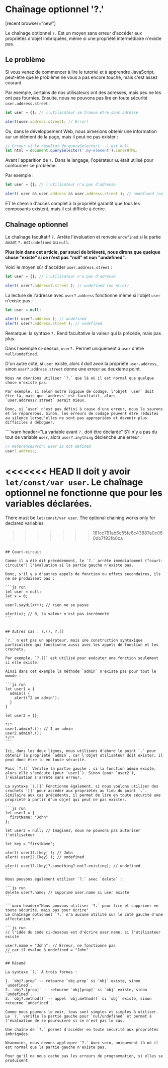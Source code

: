 

# Chaînage optionnel '?.'

[recent browser="new"]

Le chaînage optionnel `?.` Est un moyen sans erreur d'accéder aux propriétés d'objet imbriquées, même si une propriété intermédiaire n'existe pas.

## Le problème

Si vous venez de commencer à lire le tutoriel et à apprendre JavaScript, peut-être que le problème ne vous a pas encore touché, mais c'est assez courant.

Par exemple, certains de nos utilisateurs ont des adresses, mais peu ne les ont pas fournies. Ensuite, nous ne pouvons pas lire en toute sécurité `user.address.street` :

```js run
let user = {}; // l'utilisateur se trouve être sans adresse

alert(user.address.street); // Error!
```

Ou, dans le développement Web, nous aimerions obtenir une information sur un élément de la page, mais il peut ne pas exister :

```js run
// Erreur si le résultat de querySelector(...) est null
let html = document.querySelector('.my-element').innerHTML;
```

Avant l'apparition de `?.` Dans le langage, l'opérateur `&&` était utilisé pour contourner ce problème.

Par exemple :

```js run
let user = {}; // l'utilisateur n'a pas d'adresse

alert( user && user.address && user.address.street ); // undefined (no error)
```

ET le chemin d'accès complet à la propriété garantit que tous les composants existent, mais il est difficile à écrire.

## Chaînage optionnel

Le chaînage facultatif `?.` Arrête l'évaluation et renvoie `undefined` si la partie avant `?.` est `undefined` ou `null`.

**Plus loin dans cet article, par souci de brièveté, nous dirons que quelque chose "existe" si ce n'est pas "null" et non "undefined".**

Voici le moyen sûr d'accéder `user.address.street` :

```js run
let user = {}; // l'utilisateur n'a pas d'adresse

alert( user?.address?.street ); // undefined (no error)
```

La lecture de l'adresse avec `user?.address` fonctionne même si l'objet `user` n'existe pas :

```js run
let user = null;

alert( user?.address ); // undefined
alert( user?.address.street ); // undefined
```

Remarque: la syntaxe `?.` Rend facultative la valeur qui la précède, mais pas plus.

Dans l'exemple ci-dessus, `user?.` Permet uniquement à `user` d'être `null/undefined`.

D'un autre côté, si `user` existe, alors il doit avoir la propriété `user.address`, sinon `user?.address.street` donne une erreur au deuxième point.

```warn header="N'abusez pas du chaînage optionnel"
Nous ne devrions utiliser `?.` que là où il est normal que quelque chose n'existe pas.

Par exemple, si selon notre logique de codage, l'objet `user` doit être là, mais que `address` est facultatif, alors `user.address?.street` serait mieux.

Donc, si `user` n'est pas défini à cause d'une erreur, nous le saurons et le réparerons. Sinon, les erreurs de codage peuvent être réduites au silence lorsqu'elles ne sont pas appropriées et devenir plus difficiles à déboguer.
```

````warn header="La variable avant `?.` doit être déclarée"
S'il n'y a pas du tout de variable `user`, alors `user?.anything` déclenche une erreur :

```js run
// ReferenceError: user is not defined
user?.address;
```
<<<<<<< HEAD
Il doit y avoir `let/const/var user`. Le chaînage optionnel ne fonctionne que pour les variables déclarées.
=======
There must be `let/const/var user`. The optional chaining works only for declared variables.
>>>>>>> 181cc781ab6c55fe8c43887a0c060db7f93fb0ca
````

## Court-circuit

Comme il a été dit précédemment, le `?.` arrête immédiatement ("court-circuite") l'évaluation si la partie gauche n'existe pas.

Donc, s'il y a d'autres appels de fonction ou effets secondaires, ils ne se produisent pas :

```js run
let user = null;
let x = 0;

user?.sayHi(x++); // rien ne se passe

alert(x); // 0, la valeur n'est pas incrémenté
```


## Autres cas : ?.(), ?.[]

`?.` n'est pas un opérateur, mais une construction syntaxique particulière qui fonctionne aussi avec les appels de fonction et les crochets.

Par exemple, `?.()` est utilisé pour exécuter une fonction seulement si elle existe.

Ainsi dans cet exemple la méthode `admin` n'existe pas pour tout le monde :

```js run
let user1 = {
  admin() {
    alert("I am admin");
  }
}

let user2 = {};

*!*
user1.admin?.(); // I am admin
user2.admin?.();
*/!*
```

Ici, dans les deux lignes, nous utilisons d'abord le point `.` pour obtenir la propriété `admin`, car l'objet utilisateur doit exister, il peut donc être lu en toute sécurité.

Puis `?.()` Vérifie la partie gauche : si la fonction admin existe, alors elle s'exécute (pour `user1`). Sinon (pour `user2`), l'évaluation s'arrête sans erreur.

La syntaxe `?.[]` Fonctionne également, si nous voulons utiliser des crochets `[]` pour accéder aux propriétés au lieu du point `.`. Similaire aux cas précédents, il permet de lire en toute sécurité une propriété à partir d'un objet qui peut ne pas exister.

```js run
let user1 = {
  firstName: "John"
};

let user2 = null; // Imaginez, nous ne pouvons pas autoriser l'utilisateur

let key = "firstName";

alert( user1?.[key] ); // John
alert( user2?.[key] ); // undefined

alert( user1?.[key]?.something?.not?.existing); // undefined
```

Nous pouvons également utiliser `?.` avec `delete` :

```js run
delete user?.name; // supprime user.name si user existe
```

```warn header="Nous pouvons utiliser `?.` pour lire et supprimer en toute sécurité, mais pas pour écrire"
Le chaînage optionnel `?.` n'a aucune utilité sur le côté gauche d'une affectation :

```js run
// l'idée du code ci-dessous est d'écrire user.name, si l'utilisateur existe

user?.name = "John"; // Erreur, ne fonctionne pas
// car il évalue à undefined = "John"
```

## Résumé

La syntaxe `?.` A trois formes :

1. `obj?.prop` -- retourne `obj.prop` si `obj` existe, sinon `undefined`.
2. `obj?.[prop]` -- retourne `obj[prop]` si `obj` existe, sinon `undefined`.
3. `obj?.method()` -- appel `obj.method()` si `obj` existe, sinon retourne `undefined`.

Comme nous pouvons le voir, tous sont simples et simples à utiliser. Le `?.` vérifie la partie gauche pour `nul/undefined` et permet à l'évaluation de se poursuivre si ce n'est pas le cas.

Une chaîne de `?.` permet d'accéder en toute sécurité aux propriétés imbriquées.

Néanmoins, nous devons appliquer `?.` Avec soin, uniquement là où il est normal que la partie gauche n'existe pas.

Pour qu'il ne nous cache pas les erreurs de programmation, si elles se produisent.
